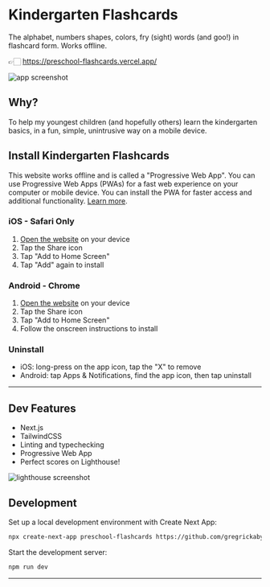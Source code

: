 # Kindergarten Flashcards

The alphabet, numbers shapes, colors, fry (sight) words (and goo!) in flashcard form. Works offline.

👉🏻 <https://preschool-flashcards.vercel.app/>

![app screenshot](https://dl.dropbox.com/s/rrqe1sss5ywacay/kapture%202020-06-17%20at%2016.39.28.gif?dl=0)

## Why?

To help my youngest children (and hopefully others) learn the kindergarten basics, in a fun, simple, unintrusive way on a mobile device.

## Install Kindergarten Flashcards

This website works offline and is called a "Progressive Web App". You can use Progressive Web Apps (PWAs) for a fast web experience on your computer or mobile device. You can install the PWA for faster access and additional functionality. [Learn more](https://support.google.com/chrome/answer/9658361?co=GENIE.Platform%3DAndroid&hl=en&oco=0).

### iOS - Safari Only

1. [Open the website](https://kindergarten-flashcards.vercel.app/) on your device
2. Tap the Share icon
3. Tap "Add to Home Screen"
4. Tap "Add" again to install

### Android - Chrome

1. [Open the website](https://kindergarten-flashcards.vercel.app/) on your device
2. Tap the Share icon
3. Tap "Add to Home Screen"
4. Follow the onscreen instructions to install

### Uninstall

- iOS: long-press on the app icon, tap the "X" to remove
- Android: tap Apps & Notifications, find the app icon, then tap uninstall

---

## Dev Features

- Next.js
- TailwindCSS
- Linting and typechecking
- Progressive Web App
- Perfect scores on Lighthouse!

![lighthouse screenshot](https://dl.dropbox.com/s/6gbmh6yboz6thi2/kapture%202020-06-17%20at%2016.36.35.gif?dl=0)

## Development

Set up a local development environment with Create Next App:

```bash
npx create-next-app preschool-flashcards https://github.com/gregrickaby/preschool-flashcards.git
```

Start the development server:

```bash
npm run dev
```

---
